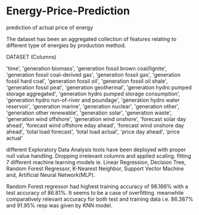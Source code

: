 # Energy-Price-Prediction
prediction of actual price of energy

The dataset has been an aggregated collection of features relating to different type of energies by production method.

DATASET (Columns)

'time', 'generation biomass', 'generation fossil brown coal/lignite',
 'generation fossil coal-derived gas', 'generation fossil gas',
 'generation fossil hard coal', 'generation fossil oil',
 'generation fossil oil shale', 'generation fossil peat',
 'generation geothermal', 'generation hydro pumped storage aggregated',
 'generation hydro pumped storage consumption',
 'generation hydro run-of-river and poundage',
 'generation hydro water reservoir', 'generation marine',
 'generation nuclear', 'generation other', 'generation other renewable',
 'generation solar', 'generation waste', 'generation wind offshore',
 'generation wind onshore', 'forecast solar day ahead',
 'forecast wind offshore eday ahead', 'forecast wind onshore day ahead',
 'total load forecast', 'total load actual', 'price day ahead',
 'price actual'
 
different Exploratory Data Analysis tools have been deployed with proper null value handling. Dropping irrelevant columns and applied scaling. fitting 7 different machine learning models ie. Linear Regression, Decision Tree, Random Forest Regressor, K-Nearest Neighbor, Support Vector Machine and, Artificial Neural Network(MLP).
 
Random Forest regressor had highest training accuracy of 98.166% with a test accuracy of 86.81%. It seems to be a case of overfitting. meanwhile comparatively relevant accuracy for both test and training data i.e. 86.387% and 91.95% resp was given by KNN model.
